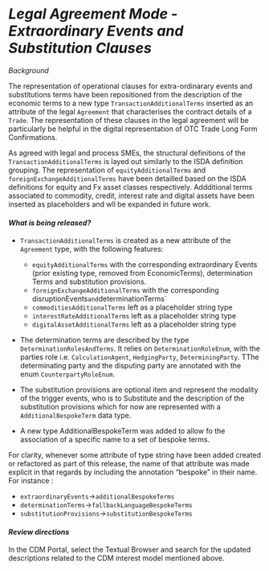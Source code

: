 # *Legal Agreement Mode - Extraordinary Events and Substitution Clauses*

_Background_

The representation of operational clauses for extra-ordinarary events and substitutions terms have been repositioned from the description of the economic terms to a new type `TransactionAdditionalTerms` inserted as an attribute of the legal `Agreement` that characterises the contract details of a `Trade`. The representation of these clauses in the legal agreement will be particularly be helpful in the digital representation of OTC Trade Long Form Confirmations.

As agreed with legal and process SMEs, the structural definitions of the `TransactionAdditionalTerms` is layed out similarly to the ISDA definition grouping. The representation of `equityAdditionalTerms` and    `foreignExchangeAdditionalTerms` have been detailled based on the ISDA definitions for equity and Fx asset classes respectively. Addditional terms associated to commodity, credit, interest rate and digital assets have been inserted as placeholders and wll be expanded in future work. 

#### _What is being released?_

- `TransactionAdditionalTerms` is created as a new attribute of the `Agreement` type, with the following features: 
    - `equityAdditionalTerms` with the corresponding extraordinary Events (prior existing type, removed from EconomicTerms), determination Terms and substitution provisions.
    - `foreignExchangeAdditionalTerms` with the corresponding disruptionEvents` and `determinationTerms`
    - `commoditiesAdditionalTerms` left as a placeholder string type
    - `interestRateAdditionalTerms` left as a placeholder string type
    - `digitalAssetAdditionalTerms` left as a placeholder string type

- The determination terms are described by the type `DeterminationRolesAndTerms`. It relies on  `DeterminationRoleEnum`, with the parties role i.e. `CalculationAgent`, `HedgingParty`, `DeterminingParty`. TThe determinating party and the disputing party are annotated with the enum `CounterpartyRoleEnum`. 

- The substitution provisions are optional item and represent the modality of the trigger events, who is to Substitute and the description of the substitution provisions which for now are represented with a `AdditionalBespokeTerm` data type.

- A new type AdditionalBespokeTerm was added to allow fo the association of a specific name to a set of bespoke terms.
  
For clarity, whenever some attribute of type string have been added created or refactored as part of this release, the name of that attribute was made explicit in that regards by including the annotation “bespoke” in their name. For instance :
- `extraordinaryEvents`->`additionalBespokeTerms`
- `determinationTerms`->`fallbackLanguageBespokeTerms`
- `substitutionProvisions`->`substitutionBespokeTerms`

#### _Review directions_

In the CDM Portal, select the Textual Browser and search for the updated descriptions related to the CDM interest model mentioned above.
